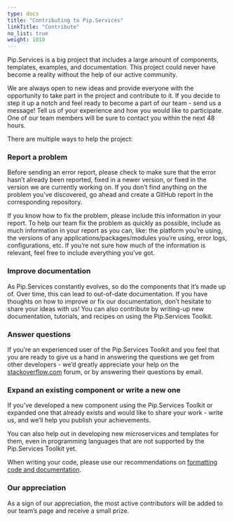 ```yaml
---
type: docs
title: "Contributing to Pip.Services"
linkTitle: "Contribute" 
no_list: true
weight: 1010
---
```


Pip.Services is a big project that includes a large amount of components, templates, examples, and documentation. This project could never have become a reality without the help of our active community.

We are always open to new ideas and provide everyone with the opportunity to take part in the project and contribute to it. If you decide to step it up a notch and feel ready to become a part of our team - send us a message! Tell us of your experience and how you would like to participate. One of our team members will be sure to contact you within the next 48 hours.

There are multiple ways to help the project:


### Report a problem

Before sending an error report, please check to make sure that the error hasn’t already been reported, fixed in a newer version, or fixed in the version we are currently working on. If you don’t find anything on the problem you’ve discovered, go ahead and create a GitHub report in the corresponding repository.

If you know how to fix the problem, please include this information in your report. To help our team fix the problem as quickly as possible, include as much information in your report as you can, like: the platform you’re using, the versions of any applications/packages/modules you’re using, error logs, configurations, etc. If you’re not sure how much of the information is relevant, feel free to include everything you’ve got.


### Improve documentation

As Pip.Services constantly evolves, so do the components that it’s made up of. Over time, this can lead to out-of-date documentation. If you have thoughts on how to improve or fix our documentation, don’t hesitate to share your ideas with us! You can also contribute by writing-up new documentation, tutorials, and recipes on using the Pip.Services Toolkit.


### Answer questions

If you’re an experienced user of the Pip.Services Toolkit and you feel that you are ready to give us a hand in answering the questions we get from other developers - we’d greatly appreciate your help on the [stackoverflow.com](https://stackoverflow.com/questions/tagged/pipservice) forum, or by answering their questions by email.


### Expand an existing component or write a new one

If you’ve developed a new component using the Pip.Services Toolkit or expanded one that already exists and would like to share your work - write us, and we’ll help you publish your achievements.

You can also help out in developing new microservices and templates for them, even in programming languages that are not supported by the Pip.Services Toolkit yet.

When writing your code, please use our recommendations on [formatting code and documentation](https://www.pipservices.org/community/codestyle).

### Our appreciation

As a sign of our appreciation, the most active contributors will be added to our team’s page and receive a small prize.